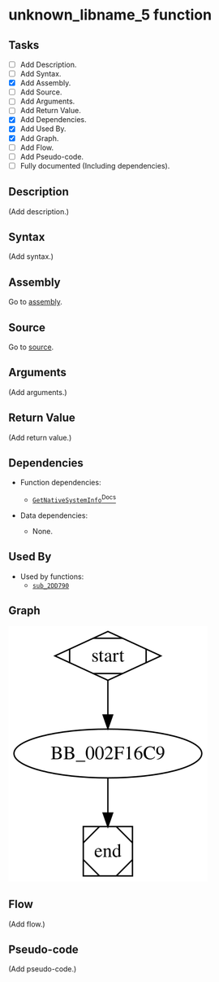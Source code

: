 # unknown_libname_5 function

## Tasks

- [ ] Add Description.
- [ ] Add Syntax.
- [X] Add Assembly.
- [ ] Add Source.
- [ ] Add Arguments.
- [ ] Add Return Value.
- [X] Add Dependencies.
- [X] Add Used By.
- [X] Add Graph.
- [ ] Add Flow.
- [ ] Add Pseudo-code.
- [ ] Fully documented (Including dependencies).

## Description

(Add description.)

## Syntax

(Add syntax.)

## Assembly

Go to [assembly](../asm/unknown_libname_5.asm).

## Source

Go to [source](../cc/unknown_libname_5.cc).

## Arguments

(Add arguments.)

## Return Value

(Add return value.)

## Dependencies

* Function dependencies:
  * [`GetNativeSystemInfo`<sup>Docs</sup>](https://docs.microsoft.com/en-us/windows/win32/api/sysinfoapi/nf-sysinfoapi-getnativesysteminfo)


* Data dependencies:
  * None.

## Used By

* Used by functions:
  * [`sub_2DD790`](sub_2DD790.md)

## Graph

![unknown_libname_5 Graph](../svg/unknown_libname_5.svg "unknown_libname_5 Graph")

## Flow

(Add flow.)

## Pseudo-code

(Add pseudo-code.)

